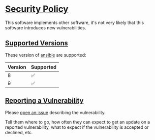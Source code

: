 # [Security Policy](#security-policy)

This software implements other software, it's not very likely that this software introduces new vulnerabilities.

## [Supported Versions](#supported-versions)

These version of [ansible](https://pypi.org/project/ansible/) are supported:

| Version | Supported          |
| ------- | ------------------ |
| 8       | :white_check_mark: |
| 9       | :white_check_mark: |

## [Reporting a Vulnerability](#reporting-a-vulnarability)

Please [open an issue](https://github.com/buluma/ansible-role-firewall/issues) describing the vulnerability.

Tell them where to go, how often they can expect to get an update on a
reported vulnerability, what to expect if the vulnerability is accepted or
declined, etc.
